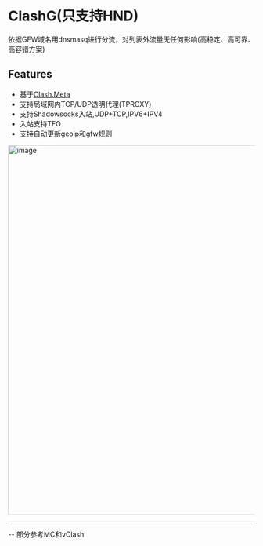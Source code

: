 # ClashG(只支持HND)
依据GFW域名用dnsmasq进行分流，对列表外流量无任何影响(高稳定、高可靠、高容错方案)
## Features
- 基于[Clash.Meta](https://github.com/MetaCubeX/Clash.Meta)
- 支持局域网内TCP/UDP透明代理(TPROXY)
- 支持Shadowsocks入站,UDP+TCP,IPV6+IPV4
- 入站支持TFO
- 支持自动更新geoip和gfw规则
<img width="753" alt="image" src="https://github.com/zhudan/clashg/assets/1744697/53351aba-f8ce-421f-b815-f5069e39e86c">

--------

-- 部分参考MC和vClash
